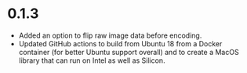 # 0.1.3

- Added an option to flip raw image data before encoding.
- Updated GitHub actions to build from Ubuntu 18 from a Docker container (for better Ubuntu support overall) and to create a MacOS library that can run on Intel as well as Silicon.